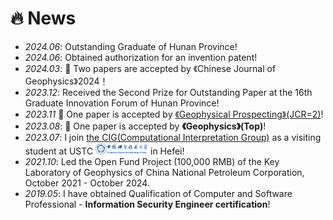# 🔥 News
- *2024.06*: Outstanding Graduate of Hunan Province!
- *2024.06*: Obtained authorization for an invention patent!
- *2024.03*: 🎉 Two papers are accepted by 《Chinese Journal of Geophysics》2024！
- *2023.12*: Received the Second Prize for Outstanding Paper at the 16th Graduate Innovation Forum of Hunan Province!
- *2023.11*  🎉 One paper is accepted by [《Geophysical Prospecting》(JCR=2)](https://onlinelibrary.wiley.com/journal/13652478)!
- *2023.08*: 🎉 One paper is accepted by **《Geophysics》(Top)**!
- *2023.07*: I join [the CIG(Computational Interpretation Group)](https://cig.ustc.edu.cn/people/list.htm) as a visiting student at USTC <img src='./images/logo.png' style='width: 6em;'> in Hefei!
- *2021.10*: Led the Open Fund Project (100,000 RMB) of the Key Laboratory of Geophysics of China National Petroleum Corporation, October 2021 - October 2024.
- *2019.05*: I have obtained Qualification of Computer and Software Professional - **Information Security Engineer certification**!